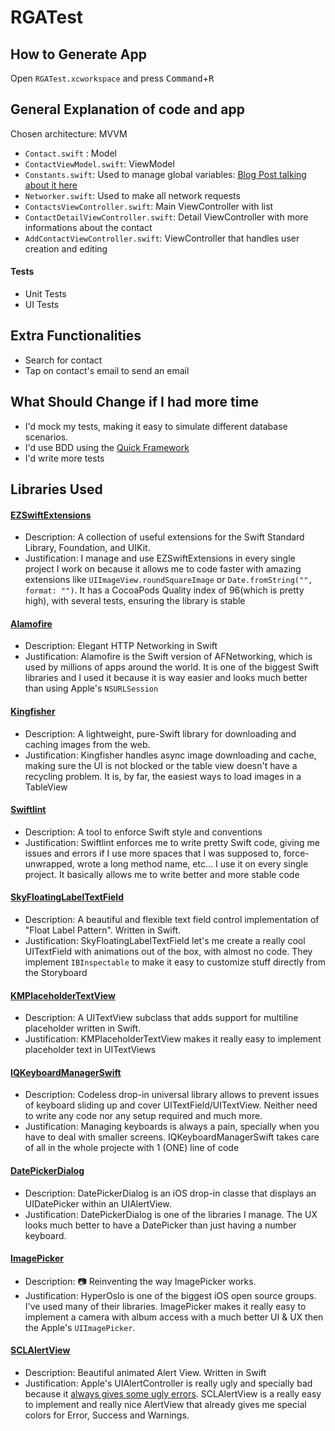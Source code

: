 # RGATest

## How to Generate App
Open ```RGATest.xcworkspace``` and press <kbd>Command</kbd>+<kbd>R</kbd>

## General Explanation of code and app
Chosen architecture: MVVM
* `Contact.swift` : Model
* `ContactViewModel.swift`: ViewModel
* `Constants.swift`: Used to manage global variables: [Blog Post talking about it here](http://www.jessesquires.com/swift-namespaced-constants/)
* `Networker.swift`: Used to make all network requests
* `ContactsViewController.swift`: Main ViewController with list
* `ContactDetailViewController.swift`: Detail ViewController with more informations about the contact
* `AddContactViewController.swift`: ViewController that handles user creation and editing

#### Tests
* Unit Tests
* UI Tests

## Extra Functionalities
* Search for contact
* Tap on contact's email to send an email

## What Should Change if I had more time
* I'd mock my tests, making it easy to simulate different database scenarios.
* I'd use BDD using the [Quick Framework](https://github.com/Quick/Quick)
* I'd write more tests

## Libraries Used

#### [EZSwiftExtensions](https://github.com/goktugyil/EZSwiftExtensions)
* Description: A collection of useful extensions for the Swift Standard Library, Foundation, and UIKit.
* Justification: I manage and use EZSwiftExtensions in every single project I work on because it allows me to code faster with amazing extensions like ```UIImageView.roundSquareImage``` or ```Date.fromString("", format: "")```. It has a CocoaPods Quality index of 96(which is pretty high), with several tests, ensuring the library is stable

#### [Alamofire](https://github.com/Alamofire/Alamofire)
* Description: Elegant HTTP Networking in Swift
* Justification: Alamofire is the Swift version of AFNetworking, which is used by millions of apps around the world. It is one of the biggest Swift libraries and I used it because it is way easier and looks much better than using Apple's ```NSURLSession```

#### [Kingfisher](https://github.com/onevcat/Kingfisher)
* Description: A lightweight, pure-Swift library for downloading and caching images from the web.
* Justification: Kingfisher handles async image downloading and cache, making sure the UI is not blocked or the table view doesn't have a recycling problem. It is, by far, the easiest ways to load images in a TableView

#### [Swiftlint](https://github.com/realm/SwiftLint)
* Description: A tool to enforce Swift style and conventions
* Justification: Swiftlint enforces me to write pretty Swift code, giving me issues and errors if I use more spaces that I was supposed to, force-unwrapped, wrote a long method name, etc... I use it on every single project. It basically allows me to write better and more stable code

#### [SkyFloatingLabelTextField](https://github.com/Skyscanner/SkyFloatingLabelTextField)
* Description: A beautiful and flexible text field control implementation of "Float Label Pattern". Written in Swift.
* Justification: SkyFloatingLabelTextField let's me create a really cool UITextField with animations out of the box, with almost no code. They implement `IBInspectable` to make it easy to customize stuff directly from the Storyboard

#### [KMPlaceholderTextView](https://github.com/MoZhouqi/KMPlaceholderTextView)
* Description: A UITextView subclass that adds support for multiline placeholder written in Swift.
* Justification: KMPlaceholderTextView makes it really easy to implement placeholder text in UITextViews

#### [IQKeyboardManagerSwift](https://github.com/hackiftekhar/IQKeyboardManager)
* Description: Codeless drop-in universal library allows to prevent issues of keyboard sliding up and cover UITextField/UITextView. Neither need to write any code nor any setup required and much more.
* Justification: Managing keyboards is always a pain, specially when you have to deal with smaller screens. IQKeyboardManagerSwift takes care of all in the whole projecte with 1 (ONE) line of code

#### [DatePickerDialog](https://github.com/squimer/DatePickerDialog-iOS-Swift)
* Description: DatePickerDialog is an iOS drop-in classe that displays an UIDatePicker within an UIAlertView.
* Justification: DatePickerDialog is one of the libraries I manage. The UX looks much better to have a DatePicker than just having a number keyboard.

#### [ImagePicker](https://github.com/hyperoslo/ImagePicker)
* Description: 📷 Reinventing the way ImagePicker works.
* Justification: HyperOslo is one of the biggest iOS open source groups. I've used many of their libraries. ImagePicker makes it really easy to implement a camera with album access with a much better UI & UX then the Apple's `UIImagePicker`.

#### [SCLAlertView](https://github.com/vikmeup/SCLAlertView-Swift)
* Description: Beautiful animated Alert View. Written in Swift
* Justification: Apple's UIAlertController is really ugly and specially bad because it [always gives some ugly errors](http://stackoverflow.com/questions/29365540/swift-attempt-to-present-uialertcontroller-whose-view-is-not-in-the-window-hiera). SCLAlertView is a really easy to implement and really nice AlertView that already gives me special colors for Error, Success and Warnings.
